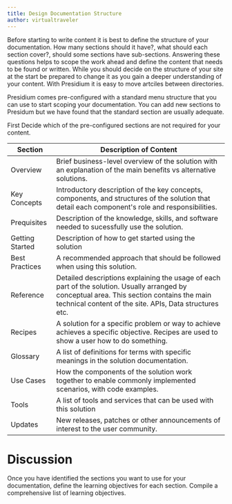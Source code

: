 ```yaml
---
title: Design Documentation Structure
author: virtualtraveler
---
```


Before starting to write content it is best to define the structure of your documentation. How many sections should it have?, what should each section cover?, should some sections have sub-sections. Answering these questions helps to scope the work ahead and define the content that needs to be found or written. While you should decide on the structure of your site at the start be prepared to change it as you gain a deeper understanding of your content. With Presidium it is easy to move artciles between directories.

Presidium comes pre-configured with a standard menu structure that you can use to start scoping your documentation. You can add new sections to Presidum but we have found that the standard section are usually adequate. 

First Decide which of the pre-configured sections are not required for your content. 

| Section           | Description of Content|
|-------------------|-----------------------|
| Overview          | Brief business-level overview of the solution with an explanation of the main benefits vs alternative solutions.
| Key Concepts      | Introductory description of the key concepts, components, and structures of the solution that detail each component's role and responsibilities. 
| Prequisites       | Description of the knowledge, skills, and software needed to sucessfully use the solution.
| Getting Started   | Description of how to get started using the solution
| Best Practices    | A recommended approach that should be followed when using this solution.
| Reference         | Detailed descriptions explaining the usage of each part of the solution. Usually arranged by conceptual area. This section contains the main technical content of the site. APIs, Data structures etc. 
| Recipes           | A solution for a specific problem or way to achieve achieves a specific objective. Recipes are used to show a user how to do something. 
| Glossary          | A list of definitions for terms with specific meanings in the solution documentation.
| Use Cases         | How the components of the solution work together to enable commonly implemented scenarios, with code examples.
| Tools             | A list of tools and services that can be used with this solution
| Updates           | New releases, patches or other announcements of interest to the user community. 

# Discussion 

Once you have identified the sections you want to use for your documentation, define the learning objectives for each section. Compile a comprehensive list of learning objectives. 